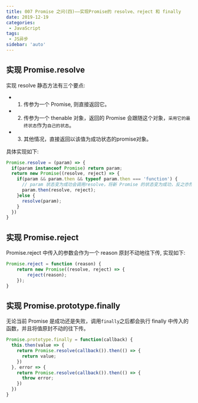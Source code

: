 ```yaml
---
title: 007 Promise 之问(四)——实现Promise的 resolve、reject 和 finally
date: 2019-12-19
categories: 
 - JavaScript
tags:
 - JS异步
sidebar: 'auto'
---
```

## 实现 Promise.resolve
实现 resolve 静态方法有三个要点:
- 1. 传参为一个 Promise, 则直接返回它。
- 2. 传参为一个 thenable 对象，返回的 Promise 会跟随这个对象，`采用它的最终状态`作为`自己的状态`。
- 3. 其他情况，直接返回以该值为成功状态的promise对象。

具体实现如下:
```js
Promise.resolve = (param) => {
  if(param instanceof Promise) return param;
  return new Promise((resolve, reject) => {
    if(param && param.then && typeof param.then === 'function') {
      // param 状态变为成功会调用resolve，将新 Promise 的状态变为成功，反之亦然
      param.then(resolve, reject);
    }else {
      resolve(param);
    }
  })
}
```

## 实现 Promise.reject

Promise.reject 中传入的参数会作为一个 reason 原封不动地往下传, 实现如下:
```js
Promise.reject = function (reason) {
    return new Promise((resolve, reject) => {
        reject(reason);
    });
}
```

## 实现 Promise.prototype.finally
无论当前 Promise 是成功还是失败，调用`finally`之后都会执行 finally 中传入的函数，并且将值原封不动的往下传。

```js
Promise.prototype.finally = function(callback) {
  this.then(value => {
    return Promise.resolve(callback()).then(() => {
      return value;
    })
  }, error => {
    return Promise.resolve(callback()).then(() => {
      throw error;
    })
  })
}
```